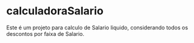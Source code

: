 # calculadoraSalario
Este é um projeto para calculo de Salario liquido, considerando todos os descontos por faixa de Salario.
